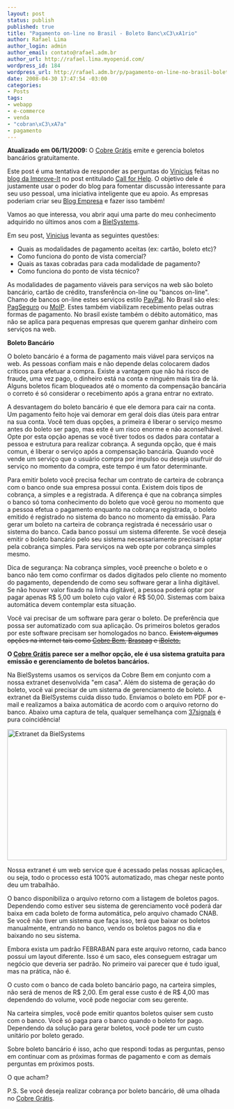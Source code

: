 ```yaml
--- 
layout: post
status: publish
published: true
title: "Pagamento on-line no Brasil - Boleto Banc\xC3\xA1rio"
author: Rafael Lima
author_login: admin
author_email: contato@rafael.adm.br
author_url: http://rafael.lima.myopenid.com/
wordpress_id: 184
wordpress_url: http://rafael.adm.br/p/pagamento-on-line-no-brasil-boleto-bancario/
date: 2008-04-30 17:47:54 -03:00
categories: 
- Posts
tags: 
- webapp
- e-commerce
- venda
- "cobran\xC3\xA7a"
- pagamento
---
```

<strong>Atualizado em 06/11/2009:</strong> O <a href="http://cobregratis.com.br/?utm_campaign=blogwatch&amp;utm_source=rafael.adm.br&amp;utm_medium=link&amp;utm_term=pagamento-on-line-no-brasil-boleto-bancario">Cobre Grátis</a> emite e gerencia boletos bancários gratuitamente.

Este post é uma tentativa de responder as perguntas do <a href="http://www.improveit.com.br/vinicius">Vinicius</a> feitas no <a href="http://blog.improveit.com.br">blog da Improve-It</a> no post entitulado <a href="http://blog.improveit.com.br/articles/2008/04/28/call-for-help">Call for Help</a>. O objetivo dele é justamente usar o poder do blog para fomentar discussão interessante para seu uso pessoal, uma iniciativa inteligente que eu apoio. As empresas poderiam criar seu <a href="http://blogempresa.com.br">Blog Empresa</a> e fazer isso também!

Vamos ao que interessa, vou abrir aqui uma parte do meu conhecimento adquirido no últimos anos com a <a href="http://bielsystems.com.br">BielSystems</a>.

Em seu post, <a href="http://www.improveit.com.br/vinicius">Vinicius</a> levanta as seguintes questões:
<ul>
	<li>Quais as modalidades de pagamento aceitas (ex: cartão, boleto etc)?</li>
	<li>Como funciona do ponto de vista comercial?</li>
	<li>Quais as taxas cobradas para cada modalidade de pagamento?</li>
	<li>Como funciona do ponto de vista técnico?</li>
</ul>
As modalidades de pagamento viáveis para serviços na web são boleto bancário, cartão de crédito, transferência on-line ou "bancos on-line". Chamo de bancos on-line estes serviços estilo <a href="http://paypal.com">PayPal</a>. No Brasil são eles: <a href="https://pagseguro.uol.com.br">PagSeguro</a> ou <a href="http://moip.com.br">MoIP</a>. Estes também viabilizam recebimento pelas outras formas de pagamento. No brasil existe também o débito automático, mas não se aplica para pequenas empresas que querem ganhar dinheiro com serviços na web.

<strong>Boleto Bancário</strong>

O boleto bancário é a forma de pagamento mais viável para serviços na web. As pessoas confiam mais e não depende delas colocarem dados críticos para efetuar a compra. Existe a vantagem que não há risco de fraude, uma vez pago, o dinheiro está na conta e ninguém mais tira de lá. Alguns boletos ficam bloqueados até o momento da compensação bancária o correto é só considerar o recebimento após a grana entrar no extrato.

A desvantagem do boleto bancário é que ele demora para cair na conta. Um pagamento feito hoje vai demorar em geral dois dias úteis para entrar na sua conta. Você tem duas opções, a primeira é liberar o serviço mesmo antes do boleto ser pago, mas este é um risco enorme e não aconselhável. Opte por esta opção apenas se você tiver todos os dados para contatar a pessoa e estrutura para realizar cobrança. A segunda opção, que é mais comun, é liberar o serviço após a compensação bancária. Quando você vende um serviço que o usuário compra por impulso ou deseja usufruir do serviço no momento da compra, este tempo é um fator determinante.

Para emitir boleto você precisa fechar um contrato de carteira de cobrança com o banco onde sua empresa possui conta. Existem dois tipos de cobrança, a simples e a registrada. A diferença é que na cobrança simples o banco só toma conhecimento do boleto que você gerou no momento que a pessoa efetua o pagamento enquanto na cobrança registrada, o boleto emitido é registrado no sistema do banco no momento da emissão. Para gerar um boleto na carteira de cobrança registrada é necessário usar o sistema do banco. Cada banco possui um sistema diferente. Se você deseja emitir o boleto bancário pelo seu sistema necessariamente precisará optar pela cobrança simples. Para serviços na web opte por cobrança simples mesmo.

Dica de segurança: Na cobrança simples, você preenche o boleto e o banco não tem como confirmar os dados digitados pelo cliente no momento do pagamento, dependendo de como seu software gerar a linha digitável. Se não houver valor fixado na linha digitável, a pessoa poderá optar por pagar apenas R$ 5,00 um boleto cujo valor é R$ 50,00. Sistemas com baixa automática devem contemplar esta situação.

Você vai precisar de um software para gerar o boleto. De preferência que possa ser automatizado com sua aplicação. Os primeiros boletos gerados por este software precisam ser homologados no banco. <span style="text-decoration: line-through;">Existem algumas opções na internet tais como </span><a href="http://cobrebem.com.br"><span style="text-decoration: line-through;">Cobre Bem</span></a><span style="text-decoration: line-through;">, </span><a href="http://www.braspag.com.br/"><span style="text-decoration: line-through;">Braspag</span></a><span style="text-decoration: line-through;"> e </span><a href="http://www.iboleto.com.br/"><span style="text-decoration: line-through;">iBoleto.</span></a>

<a href="http://www.iboleto.com.br/"></a><strong>O </strong><a href="http://cobregratis.com.br/?utm_campaign=blogwatch&amp;utm_source=rafael.adm.br&amp;utm_medium=link&amp;utm_term=pagamento-on-line-no-brasil-boleto-bancario"><strong>Cobre Grátis</strong></a><strong> parece ser a melhor opção, ele é usa sistema gratuita para emissão e gerenciamento de boletos bancários.</strong>

Na BielSystems usamos os serviços da Cobre Bem em conjunto com a nossa extranet desenvolvida "em casa". Além do sistema de geração do boleto, você vai precisar de um sistema de gerenciamento de boleto. A extranet da BielSystems cuida disso tudo. Enviamos o boleto em PDF por e-mail e realizamos a baixa automática de acordo com o arquivo retorno do banco. Abaixo uma captura de tela, qualquer semelhança com <a href="http://37signals.com">37signals</a> é pura coincidência!

<a href="http://rafael.adm.br/wp-content/uploads/2008/04/bielsystems-extranet.png"><img src="http://rafael.adm.br/wp-content/uploads/2008/04/bielsystems-extranet.png" alt="Extranet da BielSystems" width="504" height="300" /></a>

Nossa extranet é um web service que é acessado pelas nossas aplicações, ou seja, todo o processo está 100% automatizado, mas chegar neste ponto deu um trabalhão.

O banco disponibiliza o arquivo retorno com a listagem de boletos pagos. Dependendo como estiver seu sistema de gerenciamento você poderá dar baixa em cada boleto de forma automática, pelo arquivo chamado CNAB. Se você não tiver um sistema que faça isso, terá que baixar os boletos manualmente, entrando no banco, vendo  os boletos pagos no dia e baixando no seu sistema.

Embora exista um padrão FEBRABAN para este arquivo retorno, cada banco possui um layout diferente. Isso é um saco, eles conseguem estragar um negócio que deveria ser padrão. No primeiro vai parecer que é tudo igual, mas na prática, não é.

O custo com o banco de cada boleto bancário pago, na carteira simples, não será de menos de R$ 2,00. Em geral esse custo é de R$ 4,00 mas dependendo do volume, você pode negociar com seu gerente.

Na carteira simples, você pode emitir quantos boletos quiser sem custo com o banco. Você só paga para o banco quando o boleto for pago. Dependendo da solução para gerar boletos, você pode ter um custo unitário por boleto gerado.

Sobre boleto bancário é isso, acho que respondi todas as perguntas, penso em continuar com as próximas formas de pagamento e com as demais perguntas em próximos posts.

O que acham?

P.S. Se você deseja realizar cobrança por boleto bancário, dê uma olhada no <a href="http://cobregratis.com.br/?utm_campaign=blogwatch&amp;utm_source=rafael.adm.br&amp;utm_medium=link&amp;utm_term=pagamento-on-line-no-brasil-boleto-bancario">Cobre Grátis</a>.
